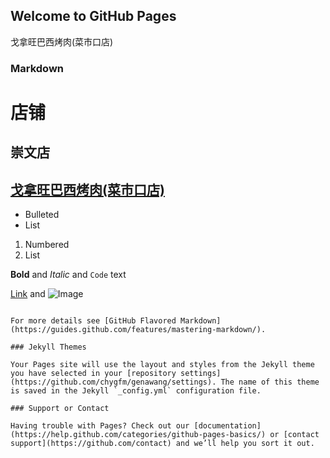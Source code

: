 ## Welcome to GitHub Pages

戈拿旺巴西烤肉(菜市口店)

 

### Markdown

 

# 店铺
## 崇文店
## [戈拿旺巴西烤肉(菜市口店)](http://www.dianping.com/shop/516520)


- Bulleted
- List

1. Numbered
2. List

**Bold** and _Italic_ and `Code` text

[Link](url) and ![Image](src)
```

For more details see [GitHub Flavored Markdown](https://guides.github.com/features/mastering-markdown/).

### Jekyll Themes

Your Pages site will use the layout and styles from the Jekyll theme you have selected in your [repository settings](https://github.com/chygfm/genawang/settings). The name of this theme is saved in the Jekyll `_config.yml` configuration file.

### Support or Contact

Having trouble with Pages? Check out our [documentation](https://help.github.com/categories/github-pages-basics/) or [contact support](https://github.com/contact) and we’ll help you sort it out.
